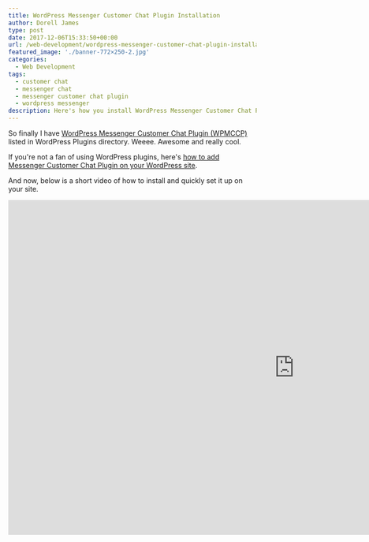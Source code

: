 ```yaml
---
title: WordPress Messenger Customer Chat Plugin Installation
author: Dorell James
type: post
date: 2017-12-06T15:33:50+00:00
url: /web-development/wordpress-messenger-customer-chat-plugin-installation/
featured_image: './banner-772×250-2.jpg'
categories:
  - Web Development
tags:
  - customer chat
  - messenger chat
  - messenger customer chat plugin
  - wordpress messenger
description: Here's how you install WordPress Messenger Customer Chat Plugin in your WordPress site so you can add Facebook's Customer Chat plugin today.
---
```


So finally I have [WordPress Messenger Customer Chat Plugin (WPMCCP)][1] listed in WordPress Plugins directory. Weeee. Awesome and really cool. <span class="wp-font-emots-emo-happy"></span>

If you're not a fan of using WordPress plugins, here's [how to add Messenger Customer Chat Plugin on your WordPress site][2].

And now, below is a short video of how to install and quickly set it up on your site. <span class="wp-font-emots-emo-happy"></span>

<iframe width="1160" height="679" src="https://www.useloom.com/embed/a1f9ad9860c24f7daaec9e1dfecdf24f" frameborder="0" webkitallowfullscreen mozallowfullscreen allowfullscreen></iframe>

[1]: https://wordpress.org/plugins/wp-messenger-customer-chat/
[2]: http://dorellwp.localhost/web-development/adding-messenger-customer-chat-plugin-wordpress-site/
